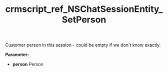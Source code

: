 ﻿---
title: crmscript_ref_NSChatSessionEntity_SetPerson
description: NSChatSessionEntity.SetPerson(Person person)
intellisense: NSChatSessionEntity.SetPerson
keywords: NSChatSessionEntity, GetPerson
so.topic: reference
---

Customer person in this session - could be empty if we don't know exactly.

**Parameter:** 
 - **person** Person

